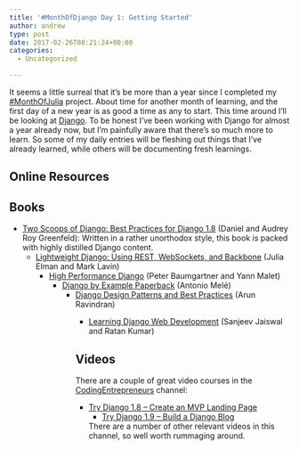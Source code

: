 ```yaml
---
title: '#MonthOfDjango Day 1: Getting Started'
author: andrew
type: post
date: 2017-02-26T08:21:24+00:00
categories:
  - Uncategorized

---
```

It seems a little surreal that it&#8217;s be more than a year since I completed my [#MonthOfJulia][1] project. About time for another month of learning, and the first day of a new year is as good a time as any to start. This time around I&#8217;ll be looking at [Django][2]. To be honest I&#8217;ve been working with Django for almost a year already now, but I&#8217;m painfully aware that there&#8217;s so much more to learn. So some of my daily entries will be fleshing out things that I&#8217;ve already learned, while others will be documenting fresh learnings.

## Online Resources

## Books

  * [Two Scoops of Django: Best Practices for Django 1.8][3] (Daniel and Audrey Roy Greenfeld): Written in a rather unorthodox style, this book is packed with highly distilled Django content. 
      * [Lightweight Django: Using REST, WebSockets, and Backbone][4] (Julia Elman and Mark Lavin) 
          * [High Performance Django][5] (Peter Baumgartner and Yann Malet) 
              * [Django by Example Paperback][6] (Antonio Mel&eacute;) 
                  * [Django Design Patterns and Best Practices][7] (Arun Ravindran) 
                      * [Learning Django Web Development][8] (Sanjeev Jaiswal and Ratan Kumar) </ul> 
                        ## Videos
                        
                        There are a couple of great video courses in the [CodingEntrepreneurs][9] channel:
                        
                          * [Try Django 1.8 &#8211; Create an MVP Landing Page][10] 
                              * [Try Django 1.9 &#8211; Build a Django Blog][11] </ul> 
                                There are a number of other relevant videos in this channel, so well worth rummaging around.

 [1]: https://github.com/DataWookie/MonthOfJulia
 [2]: https://www.djangoproject.com/
 [3]: https://www.twoscoopspress.com/products/two-scoops-of-django-1-8
 [4]: http://shop.oreilly.com/product/0636920032502.do
 [5]: https://www.amazon.com/High-Performance-Django-Peter-Baumgartner/dp/1508748128
 [6]: https://www.amazon.com/Django-Example-Antonio-Mele/dp/1784391913
 [7]: https://www.amazon.com/Django-Design-Patterns-Best-Practices/dp/1783986646
 [8]: https://www.amazon.com/Learning-Django-Development-Sanjeev-Jaiswal/dp/1783984406
 [9]: https://www.youtube.com/user/CodingEntrepreneurs
 [10]: https://www.youtube.com/playlist?list=PLEsfXFp6DpzRcd-q4vR5qAgOZUuz8041S
 [11]: https://www.youtube.com/playlist?list=PLEsfXFp6DpzQFqfCur9CJ4QnKQTVXUsRy
